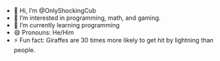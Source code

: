 - 👋 Hi, I’m @OnlyShockingCub
- 👀 I’m interested in programming, math, and gaming.
- 🌱 I’m currently learning programming
- 😄 Pronouns: He/Him
- ⚡ Fun fact: Giraffes are 30 times more likely to get hit by lightning than people.
